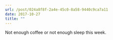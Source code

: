 ```yaml
---
url: /post/024a8f8f-2a4e-45c0-8a58-9440c9ca7a11
date: 2017-10-27
title: ""
---
```


Not enough coffee or not enough sleep this week.